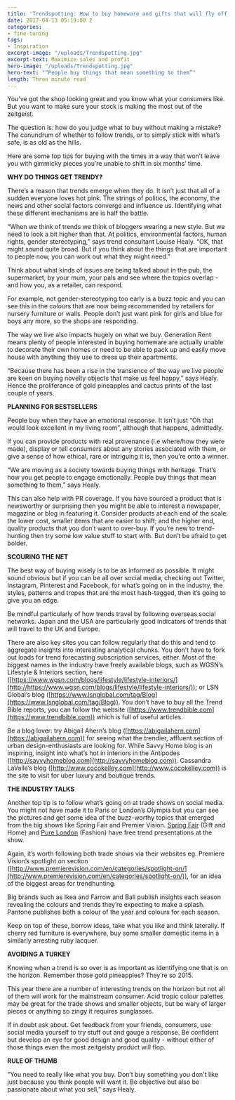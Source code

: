 ```yaml
---
title: 'Trendspotting: How to buy homeware and gifts that will fly off the shelves'
date: 2017-04-13 05:19:00 Z
categories:
- fine-tuning
tags:
- Inspiration
excerpt-image: "/uploads/Trendspotting.jpg"
excerpt-text: Maximize sales and profit
hero-image: "/uploads/Trendspotting.jpg"
hero-text: "“People buy things that mean something to them”"
length: Three minute read
---
```


You’ve got the shop looking great and you know what your consumers like. But you want to make sure your stock is making the most out of the zeitgeist.

The question is: how do you judge what to buy without making a mistake? The conundrum of whether to follow trends, or to simply stick with what’s safe, is as old as the hills.

Here are some top tips for buying with the times in a way that won’t leave you with gimmicky pieces you’re unable to shift in six months’ time.

**WHY DO THINGS GET TRENDY?**

There’s a reason that trends emerge when they do. It isn’t just that all of a sudden everyone loves hot pink. The strings of politics, the economy, the news and other social factors converge and influence us. Identifying what these different mechanisms are is half the battle.

“When we think of trends we think of bloggers wearing a new style. But we need to look a bit higher than that. At politics, environmental factors, human rights, gender stereotyping,” says trend consultant Louise Healy. “OK, that might sound quite broad. But if you think about the things that are important to people now, you can work out what they might need.”

Think about what kinds of issues are being talked about in the pub, the supermarket, by your mum, your pals and see where the topics overlap - and how you, as a retailer, can respond.

For example, not gender-stereotyping too early is a buzz topic and you can see this in the colours that are now being recommended by retailers for nursery furniture or walls. People don’t just want pink for girls and blue for boys any more, so the shops are responding.

The way we live also impacts hugely on what we buy. Generation Rent means plenty of people interested in buying homeware are actually unable to decorate their own homes or need to be able to pack up and easily move house with anything they use to dress up their apartments.

“Because there has been a rise in the transience of the way we live people are keen on buying novelty objects that make us feel happy,” says Healy. Hence the proliferance of gold pineapples and cactus prints of the last couple of years.

**PLANNING FOR BESTSELLERS**

People buy when they have an emotional response. It isn’t just “Oh that would look excellent in my living room”, although that happens, admittedly.

If you can provide products with real provenance (i.e where/how they were made), display or tell consumers about any stories associated with them, or give a sense of how ethical, rare or intriguing it is, then you’re onto a winner.

“We are moving as a society towards buying things with heritage. That’s how you get people to engage emotionally. People buy things that mean something to them,” says Healy.

This can also help with PR coverage. If you have sourced a product that is newsworthy or surprising then you might be able to interest a newspaper, magazine or blog in featuring it.
Consider products at each end of the scale: the lower cost, smaller items that are easier to shift; and the higher end, quality products that you don’t want to over-buy. If you’re new to trend-hunting then try some low value stuff to start with. But don’t be afraid to get bolder.

**SCOURING THE NET**

The best way of buying wisely is to be as informed as possible. It might sound obvious but if you can be all over social media, checking out Twitter, Instagram, Pinterest and Facebook, for what’s going on in the industry, the styles, patterns and tropes that are the most hash-tagged, then it’s going to give you an edge.

Be mindful particularly of how trends travel by following overseas social networks. Japan and the USA are particularly good indicators of trends that will travel to the UK and Europe.

There are also key sites you can follow regularly that do this and tend to aggregate insights into interesting analytical chunks. You don’t have to fork out loads for trend forecasting subscription services, either. Most of the biggest names in the industry have freely available blogs, such as WGSN’s Lifestyle & Interiors section, here ([https://www.wgsn.com/blogs/lifestyle/lifestyle-interiors/](http://https://www.wgsn.com/blogs/lifestyle/lifestyle-interiors/)); or LSN Global’s blog ([https://www.lsnglobal.com/tag/Blog](https://www.lsnglobal.com/tag/Blog)). You don’t have to buy all the Trend Bible reports, you can follow the website ([https://www.trendbible.com](https://www.trendbible.com)) which is full of useful articles.

Be a blog lover: try Abigail Ahern’s blog ([https://abigailahern.com](https://abigailahern.com)) for seeing what the trendier, affluent section of urban design-enthusiasts are looking for. While Savvy Home blog is an inspiring, insight into what’s hot in interiors in the Antipodes ([http://savvyhomeblog.com](http://savvyhomeblog.com)). Cassandra LaValle’s blog ([http://www.cocokelley.com](http://www.cocokelley.com)) is the site to visit for uber luxury and boutique trends.

**THE INDUSTRY TALKS**

Another top tip is to follow what’s going on at trade shows on social media. You might not have made it to Paris or London’s Olympia but you can see the pictures and get some idea of the buzz-worthy topics that emerged from the big shows like Spring Fair and Premier Vision. [Spring Fair](http://www.springfair.com/) (Gift and Home) and [Pure London](http://www.purelondon.com/) (Fashion) have free trend presentations at the show.

Again, it’s worth following both trade shows via their websites eg. Premiere Vision’s spotlight on section ([http://www.premierevision.com/en/categories/spotlight-on/](http://www.premierevision.com/en/categories/spotlight-on/)), for an idea of the biggest areas for trendhunting.

Big brands such as Ikea and Farrow and Ball publish insights each season revealing the colours and trends they’re expecting to make a splash. Pantone publishes both a colour of the year and colours for each season.

Keep on top of these, borrow ideas, take what you like and think laterally. If cherry red furniture is everywhere, buy some smaller domestic items in a similarly arresting ruby lacquer.

**AVOIDING A TURKEY**

Knowing when a trend is so over is as important as identifying one that is on the horizon. Remember those gold pineapples? They’re so 2015.

This year there are a number of interesting trends on the horizon but not all of them will work for the mainstream consumer. Acid tropic colour palettes may be great for the trade shows and smaller objects, but be wary of larger pieces or anything so zingy it requires sunglasses.

If in doubt ask about. Get feedback from your friends, consumers, use social media yourself to try stuff out and gauge a response. Be confident but develop an eye for good design and good quality - without either of those things even the most zeitgeisty product will flop.

**RULE OF THUMB**

“You need to really like what you buy. Don’t buy something you don't like just because you think people will want it. Be objective but also be passionate about what you sell,” says Healy.